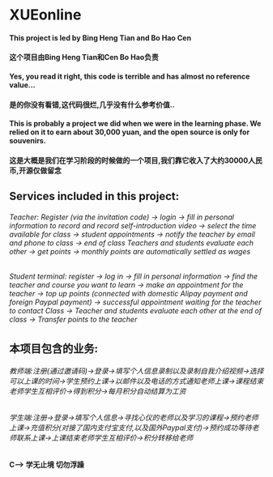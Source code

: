 # XUEonline
#### This project is led by Bing Heng Tian and Bo Hao Cen
#### 这个项目由Bing Heng Tian和Cen Bo Hao负责

#### Yes, you read it right, this code is terrible and has almost no reference value...
#### 是的你没有看错,这代码很烂,几乎没有什么参考价值..


#### This is probably a project we did when we were in the learning phase. We relied on it to earn about 30,000 yuan, and the open source is only for souvenirs.
#### 这是大概是我们在学习阶段的时候做的一个项目,我们靠它收入了大约30000人民币,开源仅做留念

## Services included in this project:
###### Teacher: Register (via the invitation code) -> login -> fill in personal information to record and record self-introduction video -> select the time available for class -> student appointments -> notify the teacher by email and phone to class -> end of class Teachers and students evaluate each other -> get points -> monthly points are automatically settled as wages
###### Student terminal: register -> log in -> fill in personal information -> find the teacher and course you want to learn -> make an appointment for the teacher -> top up points (connected with domestic Alipay payment and foreign Paypal payment) -> successful appointment waiting for the teacher to contact Class -> Teacher and students evaluate each other at the end of class -> Transfer points to the teacher

## 本项目包含的业务:
###### 教师端:注册(通过邀请码)->登录->填写个人信息录制以及录制自我介绍视频->选择可以上课的时间->学生预约上课->以邮件以及电话的方式通知老师上课->课程结束老师学生互相评价->得到积分->每月积分自动结算为工资
###### 学生端:注册->登录->填写个人信息->寻找心仪的老师以及学习的课程->预约老师上课->充值积分(对接了国内支付宝支付,以及国外Paypal支付)->预约成功等待老师联系上课->上课结束老师学生互相评价->积分转移给老师

#### C--> 学无止境 切勿浮躁
